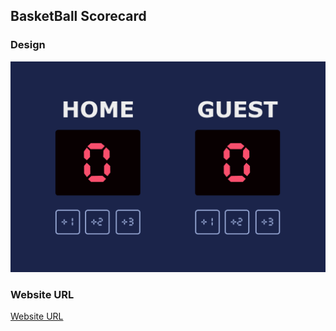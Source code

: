 ## BasketBall Scorecard

### Design

![](./Design/empty-state.png)

### Website URL

[Website URL](https://aditi002-holo.github.io/basketball-scorecard/)